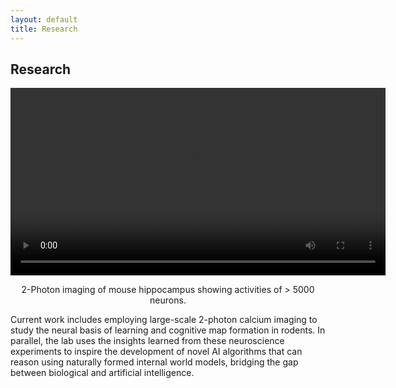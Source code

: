 ```yaml
---
layout: default
title: Research
---
```


## Research

<div style="text-align: center;">
    <video width="600" controls>
      <source src="/mesoscope.mp4" type="video/mp4">
      Your browser does not support the video tag.
    </video>
    <p>2-Photon imaging of mouse hippocampus showing activities of > 5000 neurons.</p>
</div>

Current work includes employing large-scale 2-photon calcium imaging to study the neural basis of learning and cognitive map formation in rodents. In parallel, the lab uses the insights learned from these neuroscience experiments to inspire the development of novel AI algorithms that can reason using naturally formed internal world models, bridging the gap between biological and artificial intelligence.
